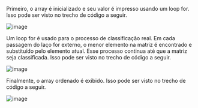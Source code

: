 Primeiro, o array é inicializado e seu valor é impresso usando um loop for. Isso pode ser visto no trecho de código a seguir.

![image](https://user-images.githubusercontent.com/54037849/195661907-e2aefd32-7ea3-41f0-97ef-d645abfaf714.png)

Um loop for é usado para o processo de classificação real. Em cada passagem do laço for externo, o menor elemento na matriz é encontrado e substituído pelo elemento atual. Esse processo continua até que a matriz seja classificada. Isso pode ser visto no trecho de código a seguir.

![image](https://user-images.githubusercontent.com/54037849/195662280-0871ae3f-486c-4271-9c52-1c169adeb6b1.png)

Finalmente, o array ordenado é exibido. Isso pode ser visto no trecho de código a seguir.

![image](https://user-images.githubusercontent.com/54037849/195662386-99ad10bd-93fd-44b7-a38a-d27bcddb210a.png)
